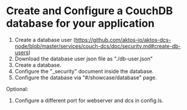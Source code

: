 # Create and Configure a CouchDB database for your application

1. Create a database user (https://github.com/aktos-io/aktos-dcs-node/blob/master/services/couch-dcs/doc/security.md#create-db-users)
2. Download the database user json file as "./db-user.json"
3. Create a database.
4. Configure the "_security" document inside the database.
5. Configure the database via "#/showcase/database" page.

Optional:
1. Configure a different port for webserver and dcs in config.ls.
